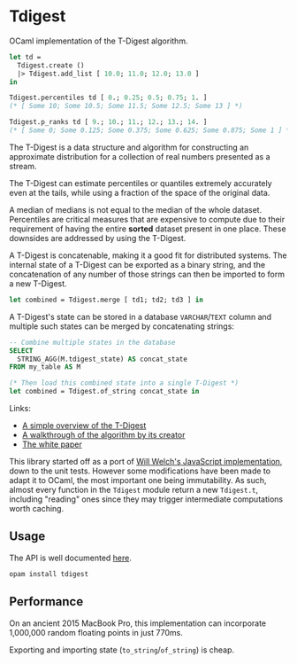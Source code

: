 Tdigest
=======

OCaml implementation of the T-Digest algorithm.

```ocaml
let td =
  Tdigest.create ()
  |> Tdigest.add_list [ 10.0; 11.0; 12.0; 13.0 ]
in

Tdigest.percentiles td [ 0.; 0.25; 0.5; 0.75; 1. ]
(* [ Some 10; Some 10.5; Some 11.5; Some 12.5; Some 13 ] *)

Tdigest.p_ranks td [ 9.; 10.; 11.; 12.; 13.; 14. ]
(* [ Some 0; Some 0.125; Some 0.375; Some 0.625; Some 0.875; Some 1 ] *)
```

The T-Digest is a data structure and algorithm for constructing an approximate distribution for a collection of real numbers presented as a stream.

The T-Digest can estimate percentiles or quantiles extremely accurately even at the tails, while using a fraction of the space of the original data.

A median of medians is not equal to the median of the whole dataset. Percentiles are critical measures that are expensive to compute due to their requirement of having the entire **sorted** dataset present in one place. These downsides are addressed by using the T-Digest.

A T-Digest is concatenable, making it a good fit for distributed systems. The internal state of a T-Digest can be exported as a binary string, and the concatenation of any number of those strings can then be imported to form a new T-Digest.

```ocaml
let combined = Tdigest.merge [ td1; td2; td3 ] in
```

A T-Digest's state can be stored in a database `VARCHAR`/`TEXT` column and multiple such states can be merged by concatenating strings:
```sql
-- Combine multiple states in the database
SELECT
  STRING_AGG(M.tdigest_state) AS concat_state
FROM my_table AS M
```
```ocaml
(* Then load this combined state into a single T-Digest *)
let combined = Tdigest.of_string concat_state in
```

Links:
- [A simple overview of the T-Digest](https://dataorigami.net/blogs/napkin-folding/19055451-percentile-and-quantile-estimation-of-big-data-the-t-digest)
- [A walkthrough of the algorithm by its creator](https://mapr.com/blog/better-anomaly-detection-t-digest-whiteboard-walkthrough/)
- [The white paper](https://github.com/tdunning/t-digest/blob/master/docs/t-digest-paper/histo.pdf)

This library started off as a port of [Will Welch's JavaScript implementation](https://github.com/welch/tdigest), down to the unit tests. However some modifications have been made to adapt it to OCaml, the most important one being immutability. As such, almost every function in the `Tdigest` module return a new `Tdigest.t`, including "reading" ones since they may trigger intermediate computations worth caching.

## Usage

The API is well documented [here](https://github.com/SGrondin/tdigest/blob/master/src/tdigest.mli).

```sh
opam install tdigest
```

## Performance

On an ancient 2015 MacBook Pro, this implementation can incorporate 1,000,000 random floating points in just 770ms.

Exporting and importing state (`to_string`/`of_string`) is cheap.
